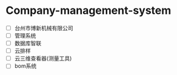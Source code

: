 # Company-management-system
 - [ ] 台州市博新机械有限公司
 - [ ] 管理系统
 - [ ] 数据库智联
 - [ ] 云排样
 - [ ] 云三维查看器(测量工具)
 - [ ] bom系统
